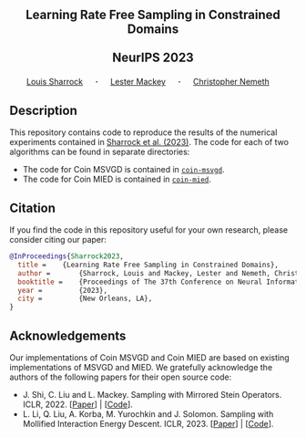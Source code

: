 ## <p align="center">Learning Rate Free Sampling in Constrained Domains<br><br>NeurIPS 2023<br></p>

<div align="center">
  <a href="https://louissharrock.github.io/" target="_blank">Louis&nbsp;Sharrock</a> &emsp; <b>&middot;</b> &emsp;
<a href="https://web.stanford.edu/~lmackey/" target="_blank">Lester Mackey</a> &emsp; <b>&middot;</b> &emsp;
  <a href="https://chris-nemeth.github.io/" target="_blank">Christopher&nbsp;Nemeth</a> &emsp; </b>
</div>

## Description

This repository contains code to reproduce the results of the numerical experiments contained in [Sharrock et al. (2023)](https://arxiv.org/abs/2305.14943). The code for each of two algorithms can be found in separate directories: 
* The code for Coin MSVGD is contained in [``coin-msvgd``](https://github.com/louissharrock/constrained-coin-sampling/tree/main/coin-msvgd).
* The code for Coin MIED is contained in [``coin-mied``](https://github.com/louissharrock/constrained-coin-sampling/tree/main/coin-mied).

## Citation

If you find the code in this repository useful for your own research, 
please consider citing our paper:

```bib
@InProceedings{Sharrock2023,
  title = 	 {Learning Rate Free Sampling in Constrained Domains},
  author =       {Sharrock, Louis and Mackey, Lester and Nemeth, Christopher},
  booktitle = 	 {Proceedings of The 37th Conference on Neural Information Processing Systems},
  year =         {2023},
  city =         {New Orleans, LA},
}
```

## Acknowledgements

Our implementations of Coin MSVGD and Coin MIED are based on existing 
implementations of MSVGD and MIED. We gratefully acknowledge the authors
of the following papers for their open source code:
* J. Shi, C. Liu and L. Mackey. Sampling with Mirrored Stein Operators. ICLR, 2022. [[Paper](https://arxiv.org/abs/2106.12506)] | [[Code](https://github.com/thjashin/mirror-stein-samplers)].
* L. Li, Q. Liu, A. Korba, M. Yurochkin and J. Solomon. Sampling with Mollified Interaction Energy Descent. ICLR, 2023. [[Paper](https://arxiv.org/abs/2210.13400)] | [[Code](https://github.com/lingxiaoli94/MIED)].